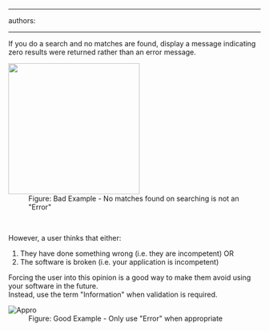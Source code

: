 

---
authors:

---




<span class='intro'> <div>If you do a search and no matches are found, display a message indicating zero results were returned rather than an error message.</div>
<dl class="badImage"><dt><img src="http&#58;//www.ssw.com.au/ssw/Standards/Rules/Images/InappropriateError.gif" height="262" alt="" /></dt>
<dd>Figure&#58; Bad Example - No matches found on searching is not an &quot;Error&quot;</dd></dl> </span>

​<div>However, a user thinks that either&#58;</div>
<ol><li>They have done something wrong (i.e. they are incompetent) OR</li>
<li>The software is broken (i.e. your application is incompetent)</li></ol>
<div>Forcing the user into this opinion is a good way to make them avoid using your software in the future.</div>
<div>Instead, use the term &quot;Information&quot; when validation is required.</div>
<dl class="goodImage"><dt><img alt="Appro" src="http&#58;//www.ssw.com.au/ssw/Standards/Rules/Images/AppropriateMessage.gif" /></dt>
<dd>Figure&#58; Good Example - Only use &quot;Error&quot; when appropriate</dd></dl>



